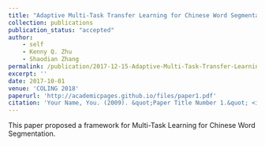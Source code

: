 ```yaml
---
title: "Adaptive Multi-Task Transfer Learning for Chinese Word Segmentation in Medical Text"
collection: publications
publication_status: "accepted"
author:
    - self
    - Kenny Q. Zhu
    - Shaodian Zhang
permalink: /publication/2017-12-15-Adaptive-Multi-Task-Transfer-Learning-For-Chinese-Word-Segmentation-In-Medical-Text
excerpt: ''
date: 2017-10-01
venue: 'COLING 2018'
paperurl: 'http://academicpages.github.io/files/paper1.pdf'
citation: 'Your Name, You. (2009). &quot;Paper Title Number 1.&quot; <i>Journal 1</i>. 1(1).'
---
```


This paper proposed a framework for Multi-Task Learning for Chinese Word Segmentation.